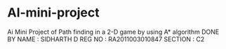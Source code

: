 # AI-mini-project
Ai Mini Project of Path finding in a 2-D game by using A* algorithm
DONE BY
NAME : SIDHARTH D
REG NO : RA2011003010847
SECTION : C2
